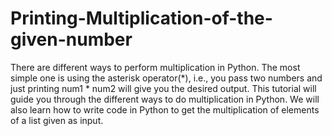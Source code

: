 # Printing-Multiplication-of-the-given-number
There are different ways to perform multiplication in Python. The most simple one is using the asterisk operator(*), i.e.,
you pass two numbers and just printing num1 * num2 will give you the desired output.
This tutorial will guide you through the different ways to do multiplication in Python.
We will also learn how to write code in Python to get the multiplication of elements of a list given as input.
